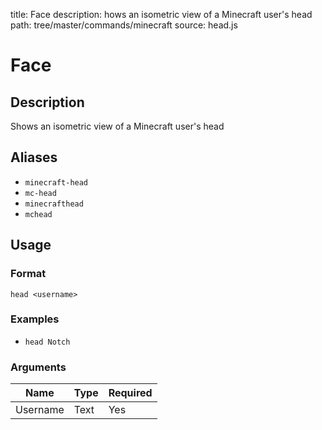title: Face
description: hows an isometric view of a Minecraft user's head
path: tree/master/commands/minecraft
source: head.js

# Face

## Description

Shows an isometric view of a Minecraft user's head

## Aliases

* `minecraft-head`
* `mc-head`
* `minecrafthead`
* `mchead`

## Usage

### Format

`head <username>`

### Examples

* `head Notch`

### Arguments

| Name     | Type | Required |
|----------|------|----------|
| Username | Text | Yes      |
